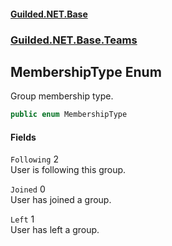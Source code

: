 #### [Guilded.NET.Base](Guilded_NET_Base.md 'Guilded.NET.Base')
### [Guilded.NET.Base.Teams](Guilded_NET_Base.md#Guilded_NET_Base_Teams 'Guilded.NET.Base.Teams')
## MembershipType Enum
Group membership type.  
```csharp
public enum MembershipType

```
#### Fields
<a name='Guilded_NET_Base_Teams_MembershipType_Following'></a>
`Following` 2  
User is following this group.  
  
<a name='Guilded_NET_Base_Teams_MembershipType_Joined'></a>
`Joined` 0  
User has joined a group.  
  
<a name='Guilded_NET_Base_Teams_MembershipType_Left'></a>
`Left` 1  
User has left a group.  
  

